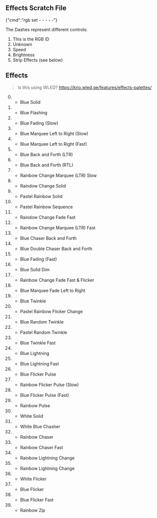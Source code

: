 ## Effects Scratch File

{"cmd":"rgb set - - - - -"}

The Dashes represent different controls:

1) This is the RGB ID
2) Unknown
3) Speed
4) Brightness
5) Strip Effects (see below)

## Effects

> Is this using WLED? https://kno.wled.ge/features/effects-palettes/

0) - Blue Solid
1) - Blue Flashing
2) - Blue Fading (Slow)
3) - Blue Marquee Left to Right (Slow)
4) - Blue Marquee Left to Right (Fast)
5) - Blue Back and Forth (LTR)
6) - Blue Back and Forth (RTL)
7) - Rainbow Change Marquee (LTR) Slow
8) - Raindow Change Solid
9) - Pastel Rainbow Solid
10) - Pastel Rainbow Sequence
11) - Raindow Change Fade Fast
12) - Rainbow Change Marquee (LTR) Fast
13) - Blue Chaser Back and Forth
14) - Blue Double Chaser Back and Forth
15) - Blue Fading (Fast)
16) - Blue Solid Dim
17) - Rainbow Change Fade Fast & Flicker
18) -  Blue Marquee Fade Left to Right 
19) - Blue Twinkle
20) - Pastel Rainbow Flicker Change
21) - Blue Random Twinkle
22) - Pastel Random Twinkle
23) - Blue Twinkle Fast
24) - Blue Lightning 
25) - Blue Lightning Fast
26) - Blue Flicker Pulse
27) - Rainbow Flicker Pulse (Slow)
28) - Blue Flicker Pulse (Fast)
29) - Rainbow Pulse
30) - White Solid
31) - White Blue Chasher
32) - Rainbow Chaser
33) - Rainbow Chaser Fast
34) - Rainbow Lightning Change
35) - Rainbow Lightning Change
36) - White Flicker
37) - Blue Flicker
38) - Blue Flicker Fast
39) - Rainbow Zip
